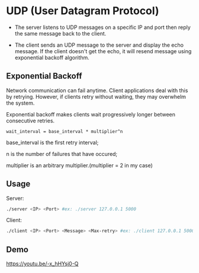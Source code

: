 # UDP (User Datagram Protocol)
* The server listens to UDP messages on a specific IP and port then reply the same message back to the client.

* The client sends an UDP message to the server and display the echo message. If the client doesn't get the echo, it will resend message using exponential backoff algorithm.

## Exponential Backoff

Network communication can fail anytime. Client applications deal with this by retrying. However, if clients retry without waiting, they may overwhelm the system.

Exponential backoff makes clients wait progressively longer between consecutive retries.
```
wait_interval = base_interval * multiplier^n
```
base_interval is the first retry interval;

n is the number of failures that have occured;

multiplier is an arbitrary multiplier.(multiplier = 2 in my case)

## Usage

Server: 
```bash
./server <IP> <Port> #ex: ./server 127.0.0.1 5000
```
Client:
```bash
./client <IP> <Port> <Message> <Max-retry> #ex: ./client 127.0.0.1 5000 HELLO 5
```
## Demo
https://youtu.be/-x_hHYsj0-Q
